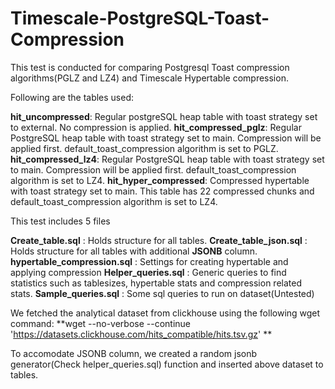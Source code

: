 # Timescale-PostgreSQL-Toast-Compression
 This test is conducted for comparing Postgresql Toast compression algorithms(PGLZ and LZ4) and Timescale Hypertable compression. 

Following are the tables used:

**hit_uncompressed**: Regular postgreSQL heap table with toast strategy set to external. No compression is applied.
**hit_compressed_pglz**: Regular PostgreSQL heap table with toast strategy set to main. Compression will be applied first. default_toast_compression algorithm is set to PGLZ.
**hit_compressed_lz4**: Regular PostgreSQL heap table with toast strategy set to main. Compression will be applied first. default_toast_compression algorithm is set to LZ4. 
**hit_hyper_compressed**: Compressed hypertable with toast strategy set to main. This table has 22 compressed chunks and default_toast_compression algorithm is set to LZ4. 

This test includes 5 files 

**Create_table.sql** : Holds structure for all tables.
**Create_table_json.sql** : Holds structure for all tables with additional **JSONB** column. 
**hypertable_compression.sql** : Settings for creating hypertable and applying compression
**Helper_queries.sql** : Generic queries to find statistics such as tablesizes, hypertable stats and compression related stats.
**Sample_queries.sql** : Some sql queries to run on dataset(Untested)

We fetched the analytical dataset from clickhouse using the following wget command:
**wget --no-verbose --continue 'https://datasets.clickhouse.com/hits_compatible/hits.tsv.gz'
**

To accomodate JSONB column, we created a random jsonb generator(Check helper_queries.sql) function and inserted above dataset to tables.
